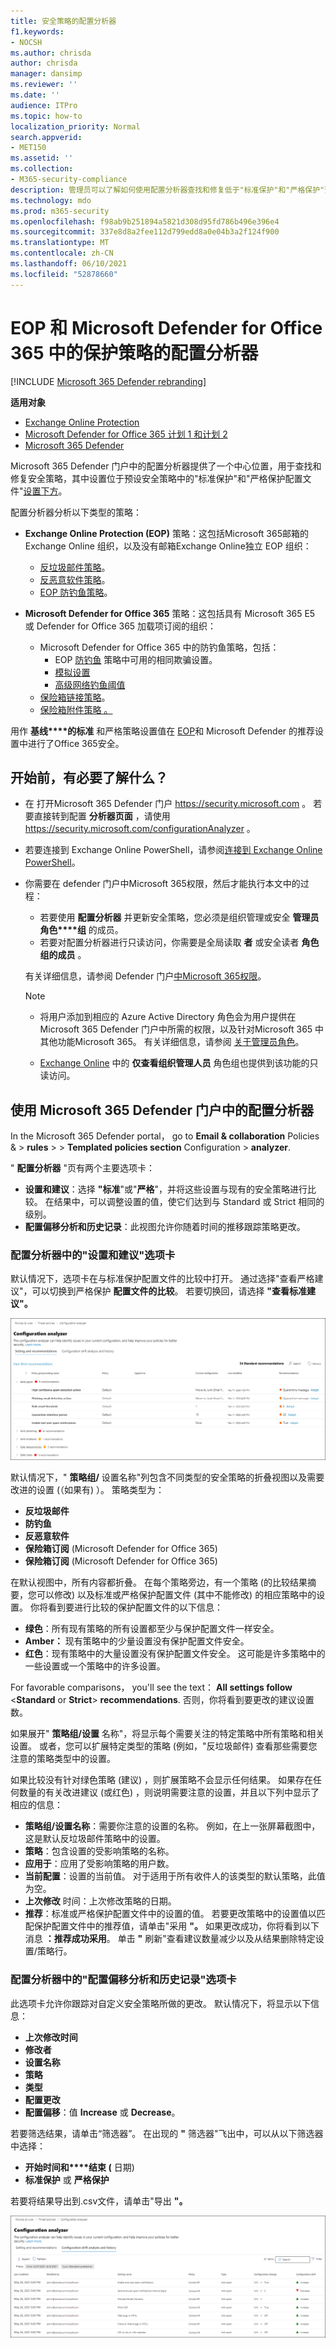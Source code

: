 ```yaml
---
title: 安全策略的配置分析器
f1.keywords:
- NOCSH
ms.author: chrisda
author: chrisda
manager: dansimp
ms.reviewer: ''
ms.date: ''
audience: ITPro
ms.topic: how-to
localization_priority: Normal
search.appverid:
- MET150
ms.assetid: ''
ms.collection:
- M365-security-compliance
description: 管理员可以了解如何使用配置分析器查找和修复低于"标准保护"和"严格保护"预设安全策略的安全策略。
ms.technology: mdo
ms.prod: m365-security
ms.openlocfilehash: f98ab9b251894a5821d308d95fd786b496e396e4
ms.sourcegitcommit: 337e8d8a2fee112d799edd8a0e04b3a2f124f900
ms.translationtype: MT
ms.contentlocale: zh-CN
ms.lasthandoff: 06/10/2021
ms.locfileid: "52878660"
---
```

# <a name="configuration-analyzer-for-protection-policies-in-eop-and-microsoft-defender-for-office-365"></a>EOP 和 Microsoft Defender for Office 365 中的保护策略的配置分析器

[!INCLUDE [Microsoft 365 Defender rebranding](../includes/microsoft-defender-for-office.md)]

**适用对象**
- [Exchange Online Protection](exchange-online-protection-overview.md)
- [Microsoft Defender for Office 365 计划 1 和计划 2](defender-for-office-365.md)
- [Microsoft 365 Defender](../defender/microsoft-365-defender.md)

Microsoft 365 Defender 门户中的配置分析器提供了一个中心位置，用于查找和修复安全策略，其中设置位于预设安全策略中的"标准保护"和"严格保护配置文件"[设置下方](preset-security-policies.md)。

配置分析器分析以下类型的策略：

- **Exchange Online Protection (EOP)** 策略：这包括Microsoft 365邮箱的 Exchange Online 组织，以及没有邮箱Exchange Online独立 EOP 组织：

  - [反垃圾邮件策略](configure-your-spam-filter-policies.md)。
  - [反恶意软件策略](configure-anti-malware-policies.md)。
  - [EOP 防钓鱼策略](set-up-anti-phishing-policies.md#spoof-settings)。

- **Microsoft Defender for Office 365** 策略：这包括具有 Microsoft 365 E5 或 Defender for Office 365 加载项订阅的组织：

  - Microsoft Defender for Office 365 中的防钓鱼策略，包括：
    - EOP [防钓鱼](set-up-anti-phishing-policies.md#spoof-settings) 策略中可用的相同欺骗设置。
    - [模拟设置](set-up-anti-phishing-policies.md#impersonation-settings-in-anti-phishing-policies-in-microsoft-defender-for-office-365)
    - [高级网络钓鱼阈值](set-up-anti-phishing-policies.md#advanced-phishing-thresholds-in-anti-phishing-policies-in-microsoft-defender-for-office-365)
  - [保险箱链接策略](set-up-safe-links-policies.md)。
  - [保险箱附件策略 。](set-up-safe-attachments-policies.md)

用作 **基线****的标准** 和严格策略设置值在 [EOP](recommended-settings-for-eop-and-office365.md)和 Microsoft Defender 的推荐设置中进行了Office 365安全。

## <a name="what-do-you-need-to-know-before-you-begin"></a>开始前，有必要了解什么？

- 在 打开Microsoft 365 Defender 门户 <https://security.microsoft.com> 。 若要直接转到配置 **分析器页面** ，请使用 <https://security.microsoft.com/configurationAnalyzer> 。

- 若要连接到 Exchange Online PowerShell，请参阅[连接到 Exchange Online PowerShell](/powershell/exchange/connect-to-exchange-online-powershell)。

- 你需要在 defender 门户中Microsoft 365权限，然后才能执行本文中的过程：
  - 若要使用 **配置分析器** 并更新安全策略，您必须是组织管理或安全 **管理员角色****组** 的成员。
  - 若要对配置分析器进行只读访问，你需要是全局读取 **者** 或安全读者 **角色组的成员** 。

  有关详细信息，请参阅 Defender 门户[中Microsoft 365权限](permissions-microsoft-365-security-center.md)。

  > [!NOTE]
  >  
  > - 将用户添加到相应的 Azure Active Directory 角色会为用户提供在 Microsoft 365 Defender 门户中所需的权限，以及针对Microsoft 365 中其他功能Microsoft 365。 有关详细信息，请参阅 [关于管理员角色](../../admin/add-users/about-admin-roles.md)。
  >
  > - [Exchange Online](/Exchange/permissions-exo/permissions-exo#role-groups) 中的 **仅查看组织管理人员** 角色组也提供到该功能的只读访问。

## <a name="use-the-configuration-analyzer-in-the-microsoft-365-defender-portal"></a>使用 Microsoft 365 Defender 门户中的配置分析器

In the Microsoft 365 Defender portal， go to **Email & collaboration** Policies & \> **rules** \>  \> **Templated policies section** Configuration \> **analyzer**.

" **配置分析器** "页有两个主要选项卡：

- **设置和建议**：选择 **"标准**"或"**严格**"，并将这些设置与现有的安全策略进行比较。 在结果中，可以调整设置的值，使它们达到与 Standard 或 Strict 相同的级别。
- **配置偏移分析和历史记录**：此视图允许你随着时间的推移跟踪策略更改。

### <a name="setting-and-recommendations-tab-in-the-configuration-analyzer"></a>配置分析器中的"设置和建议"选项卡

默认情况下，选项卡在与标准保护配置文件的比较中打开。 通过选择"查看严格建议"，可以切换到严格保护 **配置文件的比较**。 若要切换回，请选择 **"查看标准建议"。**

![设置分析器中的"配置和建议"视图](../../media/configuration-analyzer-settings-and-recommendations-view.png)

默认情况下，" **策略组/** 设置名称"列包含不同类型的安全策略的折叠视图以及需要改进的设置 (（如果有) ）。 策略类型为：

- **反垃圾邮件**
- **防钓鱼**
- **反恶意软件**
- **保险箱订阅** (Microsoft Defender for Office 365) 
- **保险箱订阅** (Microsoft Defender for Office 365) 

在默认视图中，所有内容都折叠。 在每个策略旁边，有一个策略 (的比较结果摘要，您可以修改) 以及标准或严格保护配置文件 (其中不能修改) 的相应策略中的设置。 你将看到要进行比较的保护配置文件的以下信息：

- **绿色**：所有现有策略的所有设置都至少与保护配置文件一样安全。
- **Amber：** 现有策略中的少量设置没有保护配置文件安全。
- **红色**：现有策略中的大量设置没有保护配置文件安全。 这可能是许多策略中的一些设置或一个策略中的许多设置。

For favorable comparisons， you'll see the text： **All settings follow** \<**Standard** or **Strict**\> **recommendations**. 否则，你将看到要更改的建议设置数。

如果展开" **策略组/设置** 名称"，将显示每个需要关注的特定策略中所有策略和相关设置。 或者，您可以扩展特定类型的策略 (例如，"反垃圾邮件) 查看那些需要您注意的策略类型中的设置。

如果比较没有针对绿色策略 (建议) ，则扩展策略不会显示任何结果。 如果存在任何数量的有关改进建议 (或红色) ，则说明需要注意的设置，并且以下列中显示了相应的信息：

- **策略组/设置名称**：需要你注意的设置的名称。 例如，在上一张屏幕截图中，这是默认反垃圾邮件策略中的设置。
- **策略**：包含设置的受影响策略的名称。
- **应用于**：应用了受影响策略的用户数。
- **当前配置**：设置的当前值。 对于适用于所有收件人的该类型的默认策略，此值为空。
- **上次修改** 时间：上次修改策略的日期。
- **推荐**：标准或严格保护配置文件中的设置的值。 若要更改策略中的设置值以匹配保护配置文件中的推荐值，请单击"采用 **"。** 如果更改成功，你将看到以下消息 **：推荐成功采用**。 单击 **"** 刷新"查看建议数量减少以及从结果删除特定设置/策略行。

### <a name="configuration-drift-analysis-and-history-tab-in-the-configuration-analyzer"></a>配置分析器中的"配置偏移分析和历史记录"选项卡

此选项卡允许你跟踪对自定义安全策略所做的更改。 默认情况下，将显示以下信息：

- **上次修改时间**
- **修改者**
- **设置名称**
- **策略**
- **类型**
- **配置更改**
- **配置偏移**：值 **Increase** 或 **Decrease**。

若要筛选结果，请单击“筛选器”。 在出现的 **"** 筛选器"飞出中，可以从以下筛选器中选择：

- **开始时间和****结束 (** 日期) 
- **标准保护** 或 **严格保护**

若要将结果导出到.csv文件，请单击"导出 **"。**

![配置分析器中的配置偏移分析和历史记录视图](../../media/configuration-analyzer-configuration-drift-analysis-view.png)
